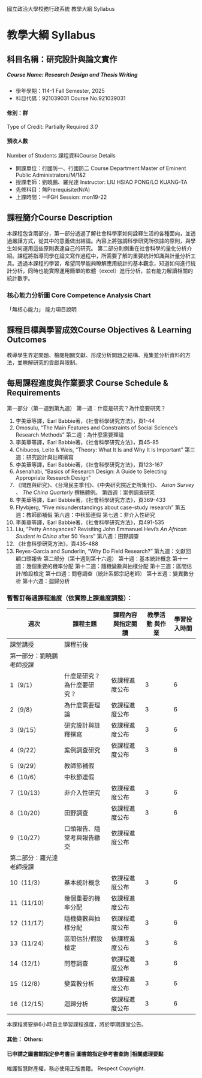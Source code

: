 國立政治大學校務行政系統 教學大綱 Syllabus
# 教學大綱 Syllabus
##  科目名稱：研究設計與論文實作
#####  Course Name: Research Design and Thesis Writing
  * 學年學期：114-1 Fall Semester, 2025 
  * 科目代碼：921039031 Course No.921039031
#### 修別：群
Type of Credit: Partially Required 
_3.0_
#### 預收人數
Number of Students
課程資料Course Details
  * 開課單位：行國防一、行國防二 Course Department:Master of Eminent Public Administrators/M/1&2 
  * 授課老師：劉曉鵬、羅光達 Instructor: LIU HSIAO PONG/LO KUANG-TA 
  * 先修科目：無Prerequisite(N/A)
  * 上課時間：一FGH Session: mon19-22
##  課程簡介Course Description
本課程包含兩部分，第一部分透過了解社會科學家如何詮釋生活的各種面向，並透過嚴謹方式，從其中的意義做出結論。內容上將強調科學研究所依據的原則，與學生如何運用這些原則表達自己的研究。
第二部分則側重在社會科學的量化分析介紹。課程將指導同學在論文寫作過程中，所需要了解的重要統計知識與計量分析工具。透過本課程的學習，希望同學能夠瞭解應用統計的基本觀念，知道如何進行統計分析，同時也能實際運用簡單的軟體（excel）進行分析，並有能力解讀相關的統計數字。
###  核心能力分析圖 Core Competence Analysis Chart
「無核心能力」 
能力項目說明
##  課程目標與學習成效Course Objectives & Learning Outcomes 
教導學生界定問題、檢閱相關文獻、形成分析問題之結構、蒐集並分析資料的方法，並瞭解研究的貢獻與限制。
##  每周課程進度與作業要求 Course Schedule & Requirements
第一部分（第一週到第九週）
第一週：什麼是研究？為什麼要研究？
  1. 李美華等譯，Earl Babbie著，《社會科學研究方法》，頁1-44
  2. Omosulu, “The Main Features and Constraints of Social Science’s Research Methods”
第二週：為什麼需要理論
  1. 李美華等譯，Earl Babbie著，《社會科學研究方法》，頁45-85
  2. Chibucos, Leite & Weis, “Theory: What It Is and Why It Is Important”
第三週：研究設計與註釋撰寫
  1. 李美華等譯，Earl Babbie著，《社會科學研究方法》，頁123-167
  2. Asenahabi, “Basics of Research Design: A Guide to Selecting Appropriate Research Design”
  3. 《問題與研究》、《台灣民主季刊》、《中央研究院近史所集刊》、 _Asian Survey_ 、 _The China Quarterly_ 撰稿體例。
第四週：案例調查研究
  1. 李美華等譯，Earl Babbie著，《社會科學研究方法》，頁369-433
  2. Flyvbjerg, “Five misunderstandings about case-study research”
第五週：教師節補假
第六週：中秋節連假
第七週：非介入性研究
  1. 李美華等譯，Earl Babbie著，《社會科學研究方法》，頁491-535
  2. Liu, “Petty Annoyances? Revisiting John Emmanuel Hevi’s _An African Student in China_ after 50 Years”
第八週：田野調查
  1. 《社會科學研究方法》，頁435-488
  2. Reyes-García and Sunderlin, “Why Do Field Research?”
第九週：文獻回顧口頭報告
第二部分（第十週到第十六週）
第十週：基本統計概念
第十一週：幾個重要的機率分配
第十二週：隨機變數與抽樣分配
第十三週：區間估計/檢設檢定
第十四週：問卷調查（統計系鄭宗記老師）
第十五週：變異數分析
第十六週：迴歸分析
### 暫暫訂每週課程進度（依實際上課進度調整）：
週次 |  課程主題 |  課程內容 與指定閱讀 |  教學活動 與作業 |  學習投入時間  
---|---|---|---|---  
課堂講授 |  課程前後  
|  第一部分：劉曉鵬老師授課  
1（9/1） |  什麼是研究？為什麼要研究？ |  依課程進度公布 |  3 |  6  
2（9/8） |  為什麼需要理論 |  依課程進度公布 |  3 |  6  
3（9/15） |  研究設計與註釋撰寫 |  依課程進度公布 |  3 |  6  
4（9/22） |  案例調查研究 |  依課程進度公布 |  3 |  6  
5（9/29） |  教師節補假  
6（10/6） |  中秋節連假  
7（10/13） |  非介入性研究 |  依課程進度公布 |  3 |  6  
8（10/20） |  田野調查 |  依課程進度公布 |  3 |  6  
9（10/27） |  口頭報告、隨堂考與報告繳交 |  依課程進度公布 |  |   
|  第二部分：羅光達老師授課  
10（11/3） |  基本統計概念 |  依課程進度公布 |  3 |  6  
11（11/10） |  幾個重要的機率分配 |  依課程進度公布 |  |   
12（11/17） |  隨機變數與抽樣分配 |  依課程進度公布 |  3 |  6  
13（11/24） |  區間估計/假設檢定 |  依課程進度公布 |  3 |  6  
14（12/1） |  問卷調查 |  依課程進度公布 |  3 |  6  
15（12/8） |  變異數分析 |  依課程進度公布 |  3 |  6  
16（12/15） |  迴歸分析 |  依課程進度公布 |  3 |  6  
本課程將安排6小時自主學習課程進度，將於學期課堂公告。
####  其他： Others:
####  已申請之圖書館指定參考書目  圖書館指定參考書查詢 |相關處理要點
維護智慧財產權，務必使用正版書籍。 Respect Copyright.